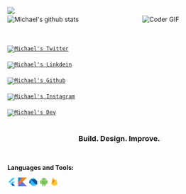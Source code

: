 
![](https://komarev.com/ghpvc/?username=michaeldadzie&color=blue&style=flat)
<br>
![Michael's github stats](https://github-readme-stats.vercel.app/api?username=michaeldadzie)
<img align="right" alt="Coder GIF" height=200 width=200 src="https://github.com/michaeldadzie/michaeldadzie/blob/main/Assets/animation.gif" />
<br>
<br>

<code><a href="https://https://twitter.com/michaeldadzie_">
  <img height="20" alt="Michael's Twitter" width="22px" src="https://cdn.jsdelivr.net/npm/simple-icons@v3/icons/twitter.svg" />
</a></code>
<code><a href="https://linkedin.com/in/michaeldadzie">
  <img height="20" alt="Michael's Linkdein" width="22px" src="https://cdn.jsdelivr.net/npm/simple-icons@v3/icons/linkedin.svg" />
</a></code>
<code><a href="https://github.com/michaeldadzie">
  <img height="20" alt="Michael's Github" width="22px" src="https://cdn.jsdelivr.net/npm/simple-icons@v3/icons/github.svg" />
</a></code>
<code><a href="https://instagram.com/michaeldadzie_">
  <img height="20" alt="Michael's Instagram" width="22px" src="https://cdn.jsdelivr.net/npm/simple-icons@v3/icons/instagram.svg" />
</a></code>
<code><a href="https://dev.to/michaeldadzie">
  <img height="20" alt="Michael's Dev" width="22px" src="https://d2fltix0v2e0sb.cloudfront.net/dev-badge.svg" />
</a></code>
<br>


<div align="center">

### Build. Design. Improve.

</div>
<br>

**Languages and Tools:**  

<code><img height="20" src="https://raw.githubusercontent.com/github/explore/80688e429a7d4ef2fca1e82350fe8e3517d3494d/topics/flutter/flutter.png"></code>
<code><img height="20" src="https://raw.githubusercontent.com/github/explore/80688e429a7d4ef2fca1e82350fe8e3517d3494d/topics/kotlin/kotlin.png"></code>
<code><img height="20" src="https://raw.githubusercontent.com/github/explore/80688e429a7d4ef2fca1e82350fe8e3517d3494d/topics/dart/dart.png"></code>
<code><img height="20" src="https://raw.githubusercontent.com/github/explore/80688e429a7d4ef2fca1e82350fe8e3517d3494d/topics/android/android.png"></code>
<code><img height="20" src="https://raw.githubusercontent.com/github/explore/80688e429a7d4ef2fca1e82350fe8e3517d3494d/topics/firebase/firebase.png"></code>
<br>




<!--
**michaeldadzie/michaeldadzie** is a ✨ _special_ ✨ repository because its `README.md` (this file) appears on your GitHub profile.

Here are some ideas to get you started:

- 🔭 I’m currently working on ...
- 🌱 I’m currently learning ...
- 👯 I’m looking to collaborate on ...
- 🤔 I’m looking for help with ...
- 💬 Ask me about ...
- 📫 How to reach me: ...
- 😄 Pronouns: ...
- ⚡ Fun fact: ...
-->
